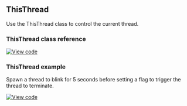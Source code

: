 ## ThisThread

Use the ThisThread class to control the current thread.

### ThisThread class reference

[![View code](https://www.mbed.com/embed/?type=library)](https://os.mbed.com/docs/development/mbed-os-api-doxy/namespacertos_1_1_this_thread.html)

### ThisThread example

Spawn a thread to blink for 5 seconds before setting a flag to trigger the thread to terminate.

[![View code](https://www.mbed.com/embed/?url=https://os.mbed.com/teams/mbed/code/rtos_timer/)](https://os.mbed.com/teams/mbed/code/rtos_timer/file/tip/m<TODO>?.cpp)
